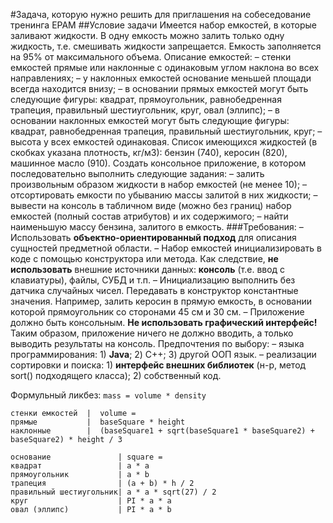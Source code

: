 ﻿#Задача, которую нужно решить для приглашения на собеседование тренинга EPAM
##Условие задачи
Имеется набор емкостей, в которые заливают жидкости. В одну емкость
можно залить только одну жидкость, т.е. смешивать жидкости запрещается. 
Емкость заполняется на 95% от максимального объема. 
Описание емкостей:
– стенки емкостей прямые или наклонные с одинаковым углом наклона 
во всех направлениях;
– у наклонных емкостей основание меньшей площади всегда находится 
внизу;
– в основании прямых емкостей могут быть следующие фигуры: 
квадрат, прямоугольник, равнобедренная трапеция, правильный 
шестиугольник, круг, овал (эллипс);
– в основании наклонных емкостей могут быть следующие фигуры: 
квадрат, равнобедренная трапеция, правильный шестиугольник, круг;
– высота у всех емкостей одинаковая.
Список имеющихся жидкостей (в скобках указана плотность, кг/м3): 
бензин (740), керосин (820), машинное масло (910).
Создать консольное приложение, в котором последовательно выполнить 
следующие задания:
– залить произвольным образом жидкости в набор емкостей (не менее 
10);
– отсортировать емкости по убыванию массы залитой в них жидкости;
– вывести на консоль в табличном виде (можно без границ) набор 
емкостей (полный состав атрибутов) и их содержимого; 
– найти наименьшую массу бензина, залитого в емкость.
###Требования:
– Использовать **объектно-ориентированный подход** для описания 
сущностей предметной области.
– Набор емкостей инициализировать в коде с помощью конструктора 
или метода. Как следствие, **не использовать** внешние источники данных: 
**консоль** (т.е. ввод с клавиатуры), файлы, СУБД и т.п.
– Инициализацию выполнить без датчика случайных чисел. Передавать 
в конструктор константные значения. Например, залить керосин в прямую 
емкость, в основании которой прямоугольник со сторонами 45 см и 30 см.
– Приложение должно быть консольным. **Не использовать графический 
интерфейс!** Таким образом, приложение ничего не должно вводить, а только 
выводить результаты на консоль.
Предпочтения по выбору:
– языка программирования: 1) **Java**; 2) C++; 3) другой ООП язык.
– реализации сортировки и поиска: 1) **интерфейс внешних библиотек**  (н-р, метод sort() подходящего класса); 2) собственный код. 

Формульный ликбез:
`mass = volume * density`

```
стенки емкостей  |  volume = 
прямые           |  baseSquare * height
наклонные        |  (baseSquare1 + sqrt(baseSquare1 * baseSquare2) + baseSquare2) * height / 3
```

```
основание               | square = 
квадрат                 | a * a
прямоугольник           | a * b
трапеция                | (a + b) * h / 2
правильный шестиугольник| a * a * sqrt(27) / 2
круг                    | PI * a * a
овал (эллипс)           | PI * a * b